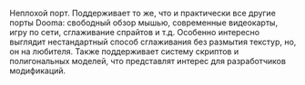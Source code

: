 Неплохой порт. Поддерживает то же, что и практически все другие порты Doomа: свободный обзор мышью, современные видеокарты, игру по сети, сглаживание спрайтов и т.д. Особенно интересно выглядит нестандартный способ сглаживания без размытия текстур, но, он на любителя. Также поддерживает систему скриптов и полигональных моделей, что представлят интерес для разработчиков модификаций.